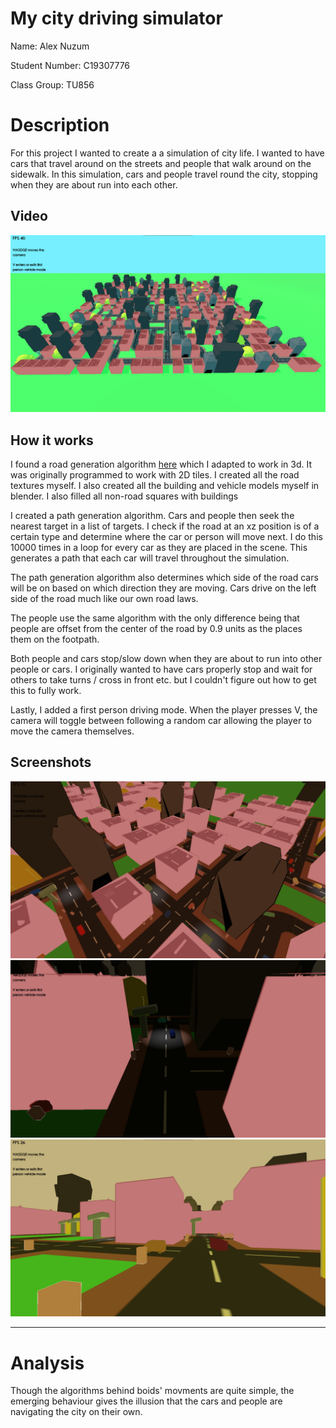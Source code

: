 # My city driving simulator

Name: Alex Nuzum

Student Number: C19307776

Class Group: TU856

# Description

For this project I wanted to create a a simulation of city life. I wanted to have cars that travel around on the streets and people that walk around on the sidewalk. In this simulation, cars and people travel round the city, stopping when they are about run into each other.

## Video

[![YouTube](readme-files/screenshot-1.png)](https://youtu.be/f9tmgOyUgD8)

## How it works

I found a road generation algorithm [here](https://kidscancode.org/blog/2018/09/godot3_procgen2/) which I adapted to work in 3d. It was originally programmed to work with 2D tiles. I created all the road textures myself. I also created all the building and vehicle models myself in blender. I also filled all non-road squares with buildings

I created a path generation algorithm. Cars and people then seek the nearest target in a list of targets. I check if the road at an xz position is of a certain type and determine where the car or person will move next. I do this 10000 times in a loop for every car as they are placed in the scene. This generates a path that each car will travel throughout the simulation.

The path generation algorithm also determines which side of the road cars will be on based on which direction they are moving. Cars drive on the left side of the road much like our own road laws.

The people use the same algorithm with the only difference being that people are offset from the center of the road by 0.9 units as the places them on the footpath.

Both people and cars stop/slow down when they are about to run into other people or cars. I originally wanted to have cars properly stop and wait for others to take turns / cross in front etc. but I couldn't figure out how to get this to fully work.

Lastly, I added a first person driving mode. When the player presses V, the camera will toggle between following a random car allowing the player to move the camera themselves.

## Screenshots
![Zoomed in city screenshot](readme-files/screenshot-2.png)
![Nightlife on Skaro](readme-files/screenshot-3.png)
![First person driving mode](readme-files/screenshot-4.png)

---

# Analysis
Though the algorithms behind boids' movments are quite simple, the emerging behaviour gives the illusion that the cars and people are navigating the city on their own.